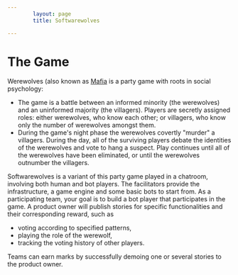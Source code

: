 ```yaml
---
        layout: page
        title: Softwarewolves

---
```


The Game
========

Werewolves (also known as [Mafia](http://en.wikipedia.org/wiki/Mafia_(party_game)) is a party game with roots in social psychology: 
- The game is a battle between an informed minority (the werewolves) and an uninformed majority (the villagers). Players are secretly assigned roles: either werewolves, who know each other; or villagers, who know only the number of werewolves amongst them. 
- During the game's night phase the werewolves covertly "murder" a villagers. During the day, all of the surviving players debate the identities of the werewolves and vote to hang a suspect. Play continues until all of the werewolves have been eliminated, or until the werewolves outnumber the villagers.

Softwarewolves is a variant of this party game played in a chatroom, involving both human and bot players. The facilitators provide the infrastructure, a game engine and some basic bots to start from. As a participating team, your goal is to build a bot player that participates in the game. A product owner will publish stories for specific functionalities and their corresponding reward, such as
* voting according to specified patterns,
* playing the role of the werewolf,
* tracking the voting history of other players.

Teams can earn marks by successfully demoing one or several stories to the product owner.





